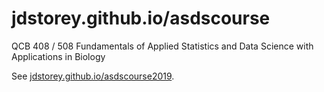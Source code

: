 # jdstorey.github.io/asdscourse
QCB 408 / 508 Fundamentals of Applied Statistics and Data Science with Applications in Biology

See [jdstorey.github.io/asdscourse2019](http://jdstorey.github.io/asdscourse2019).

